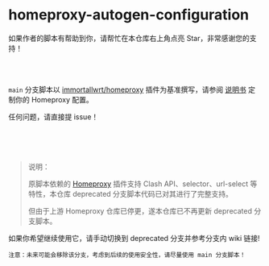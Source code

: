 # homeproxy-autogen-configuration



如果作者的脚本有帮助到你，请帮忙在本仓库右上角点亮 Star，非常感谢您的支持！

<br/>

<br/>

`main` 分支脚本以 [immortallwrt/homeproxy](https://github.com/immortalwrt/homeproxy) 插件为基准撰写，请参阅 [说明书](https://thisisian-w.github.io/2024/10/30/homeproxy-one-click-configure-scripts) 定制你的 Homeproxy 配置。

任何问题，请直接提 issue！

<br/>

<br/>

<br/>

> 说明：
>
> 原脚本依赖的 [Homeproxy](https://github.com/muink) 插件支持 Clash API、selector、url-select 等特性，本仓库 deprecated 分支脚本代码已对其进行了完整支持。
>
> 但由于上游 Homeproxy 仓库已停更，遂本仓库已不再更新 deprecated 分支脚本。

如果你希望继续使用它，请手动切换到 deprecated 分支并参考分支内 wiki 链接!

`注意：未来可能会移除该分支，考虑到后续的使用安全性，请尽量使用 main 分支脚本！`
